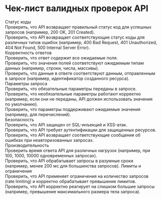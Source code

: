# Чек-лист валидных проверок API
Статус коды    
Проверить, что API возвращает правильный статус код для успешных запросов (например, 200 OK, 201 Created).    
Проверить, что API возвращает соответствующие статус коды для различных типов ошибок (например, 400 Bad Request, 401 Unauthorized, 404 Not Found, 500 Internal Server Error).    
Корректность ответов    
Проверить, что ответ содержит все ожидаемые поля.    
Проверить, что значения полей соответствуют ожидаемым типам данных (например, строки, числа, массивы).    
Проверить, что данные в ответе соответствуют данным, отправленным в запросе (например, идентификатор созданного ресурса).    
Параметры запроса    
Проверить, что обязательные параметры переданы в запросе.     
Проверить, что необязательные параметры работают корректно (например, если они не переданы, API должен использовать значения по умолчанию).    
Проверить, что параметры поддерживают ожидаемые значения (например, для перечислений).    
Безопасность    
Проверить, что API защищен от SQL-инъекций и XSS-атак.    
Проверить, что API требует аутентификации для защищенных ресурсов.    
Проверить, что API возвращает соответствующие сообщения об ошибках при неавторизованных запросах.    
Производительность    
Проверить время ответа API для различных нагрузок (например, при 100, 1000, 10000 одновременных запросах).    
Проверить, что API обрабатывает запросы в разумные сроки (например, менее 200 мс для большинства запросов). 
Лимиты и ограничения    
Проверить, что API применяет ограничения на количество запросов (rate limiting) и корректно обрабатывает превышение лимитов.    
Проверить, что API корректно реагирует на слишком большие запросы (например, превышение максимального размера тела запроса).    


